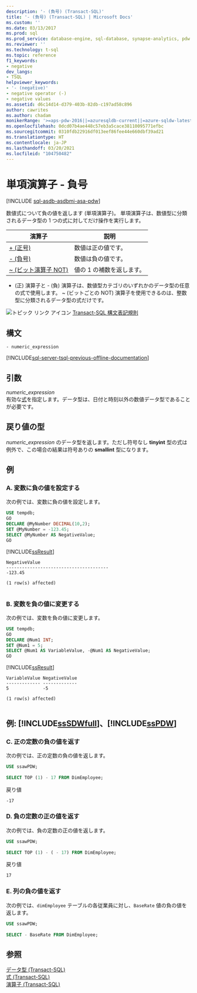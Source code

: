 ```yaml
---
description: '- (負号) (Transact-SQL)'
title: '- (負号) (Transact-SQL) | Microsoft Docs'
ms.custom: ''
ms.date: 03/13/2017
ms.prod: sql
ms.prod_service: database-engine, sql-database, synapse-analytics, pdw
ms.reviewer: ''
ms.technology: t-sql
ms.topic: reference
f1_keywords:
- negative
dev_langs:
- TSQL
helpviewer_keywords:
- '- (negative)'
- negative operator (-)
- negative values
ms.assetid: d6c14d14-d379-403b-82db-c197ad58c896
author: cawrites
ms.author: chadam
monikerRange: '>=aps-pdw-2016||=azuresqldb-current||=azure-sqldw-latest||>=sql-server-2016||>=sql-server-linux-2017||=azuresqldb-mi-current'
ms.openlocfilehash: 0dcd07b4ae448c57eb3a5cace38110095771efbc
ms.sourcegitcommit: 0310fdb22916df013eef86fee44e660dbf39ad21
ms.translationtype: HT
ms.contentlocale: ja-JP
ms.lasthandoff: 03/20/2021
ms.locfileid: "104750482"
---
```

# <a name="unary-operators---negative"></a>単項演算子 - 負号
[!INCLUDE [sql-asdb-asdbmi-asa-pdw](../../includes/applies-to-version/sql-asdb-asdbmi-asa-pdw.md)]

  数値式について負の値を返します (単項演算子)。 単項演算子は、数値型に分類されるデータ型の 1 つの式に対してだけ操作を実行します。   
  
|演算子|説明|  
|--------------|-------------|  
|[+ (正号)](../../t-sql/language-elements/unary-operators-positive.md)|数値は正の値です。|  
|[- (負号)](../../t-sql/language-elements/unary-operators-negative.md)|数値は負の値です。|  
|[~ (ビット演算子 NOT)](../../t-sql/language-elements/bitwise-not-transact-sql.md)|値の 1 の補数を返します。|  
  
 + (正) 演算子と - (負) 演算子は、数値型カテゴリのいずれかのデータ型の任意の式で使用します。 ~ (ビットごとの NOT) 演算子を使用できるのは、整数型に分類されるデータ型の式だけです。 
  
 ![トピック リンク アイコン](../../database-engine/configure-windows/media/topic-link.gif "トピック リンク アイコン") [Transact-SQL 構文表記規則](../../t-sql/language-elements/transact-sql-syntax-conventions-transact-sql.md)  
  
## <a name="syntax"></a>構文  
  
```syntaxsql
- numeric_expression  
```  
  
[!INCLUDE[sql-server-tsql-previous-offline-documentation](../../includes/sql-server-tsql-previous-offline-documentation.md)]

## <a name="arguments"></a>引数
 *numeric_expression*  
 有効な[式](../../t-sql/language-elements/expressions-transact-sql.md)を指定します。データ型は、日付と時刻以外の数値データ型であることが必要です。  
  
## <a name="result-types"></a>戻り値の型  
 *numeric_expression* のデータ型を返します。ただし符号なし **tinyint** 型の式は例外で、この場合の結果は符号ありの **smallint** 型になります。  
  
## <a name="examples"></a>例  
  
### <a name="a-setting-a-variable-to-a-negative-value"></a>A. 変数に負の値を設定する  
 次の例では、変数に負の値を設定します。  
  
```sql 
USE tempdb;  
GO  
DECLARE @MyNumber DECIMAL(10,2);  
SET @MyNumber = -123.45;  
SELECT @MyNumber AS NegativeValue;  
GO  
```  
  
 [!INCLUDE[ssResult](../../includes/ssresult-md.md)]  
  
```  
NegativeValue  
---------------------------------------  
-123.45  
  
(1 row(s) affected)  
  
```  
  
### <a name="b-changing-a-variable-to-a-negative-value"></a>B. 変数を負の値に変更する  
 次の例では、変数を負の値に変更します。  
  
```sql  
USE tempdb;  
GO  
DECLARE @Num1 INT;  
SET @Num1 = 5;  
SELECT @Num1 AS VariableValue, -@Num1 AS NegativeValue;  
GO  
```  
  
 [!INCLUDE[ssResult](../../includes/ssresult-md.md)]  
  
```  
VariableValue NegativeValue  
------------- -------------  
5             -5  
  
(1 row(s) affected)  
  
```  
  
## <a name="examples-sssdwfull-and-sspdw"></a>例: [!INCLUDE[ssSDWfull](../../includes/sssdwfull-md.md)]、[!INCLUDE[ssPDW](../../includes/sspdw-md.md)]  
  
### <a name="c-returning-the-negative-of-a-positive-constant"></a>C. 正の定数の負の値を返す  
 次の例では、正の定数の負の値を返します。  
  
```sql  
USE ssawPDW;  
  
SELECT TOP (1) - 17 FROM DimEmployee;  
```  
  
 戻り値  
  
```  
-17  
```  
  
### <a name="d-returning-the-positive-of-a-negative-constant"></a>D. 負の定数の正の値を返す  
 次の例では、負の定数の正の値を返します。  
  
```sql  
USE ssawPDW;  
  
SELECT TOP (1) - ( - 17) FROM DimEmployee;  
```  
  
 戻り値  
  
```  
17  
```  
  
### <a name="e-returning-the-negative-of-a-column"></a>E. 列の負の値を返す  
 次の例では、`dimEmployee` テーブルの各従業員に対し、`BaseRate` 値の負の値を返します。  
  
```sql  
USE ssawPDW;  
  
SELECT - BaseRate FROM DimEmployee;  
```  
  
## <a name="see-also"></a>参照  
 [データ型 &#40;Transact-SQL&#41;](../../t-sql/data-types/data-types-transact-sql.md)   
 [式 &#40;Transact-SQL&#41;](../../t-sql/language-elements/expressions-transact-sql.md)   
 [演算子 &#40;Transact-SQL&#41;](../../t-sql/language-elements/operators-transact-sql.md)  
  
  

